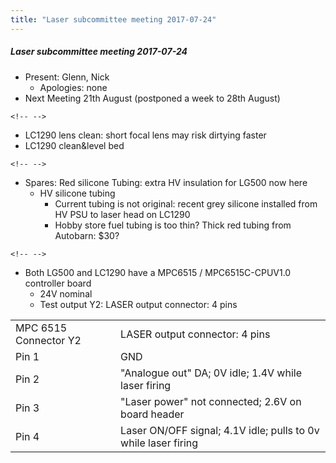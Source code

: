 ```yaml
---
title: "Laser subcommittee meeting 2017-07-24"
---
```

##### Laser subcommittee meeting 2017-07-24

-   Present: Glenn, Nick
    -   Apologies: none
-   Next Meeting 21th August (postponed a week to 28th August)

```{=html}
<!-- -->
```
-   LC1290 lens clean: short focal lens may risk dirtying faster
-   LC1290 clean&level bed

```{=html}
<!-- -->
```
-   Spares: Red silicone Tubing: extra HV insulation for LG500 now here
    -   HV silicone tubing
        -   Current tubing is not original: recent grey silicone installed from HV PSU to laser head on LC1290
        -   Hobby store fuel tubing is too thin? Thick red tubing from Autobarn: \$30?

```{=html}
<!-- -->
```
-   Both LG500 and LC1290 have a MPC6515 / MPC6515C-CPUV1.0 controller board
    -   24V nominal
    -   Test output Y2: LASER output connector: 4 pins

|                       |                                                                |
|-----------------------|----------------------------------------------------------------|
| MPC 6515 Connector Y2 | LASER output connector: 4 pins                                 |
| Pin 1                 | GND                                                            |
| Pin 2                 | "Analogue out" DA; 0V idle; 1.4V while laser firing            |
| Pin 3                 | "Laser power" not connected; 2.6V on board header              |
| Pin 4                 | Laser ON/OFF signal; 4.1V idle; pulls to 0v while laser firing |
